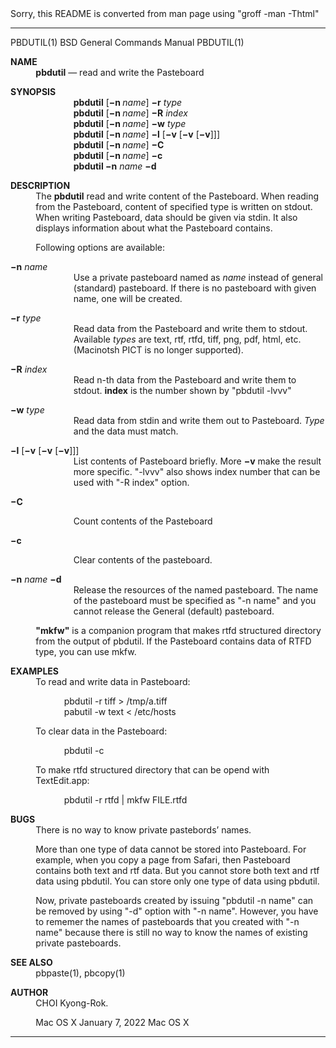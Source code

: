 Sorry, this README is converted from man page using "groff -man -Thtml"

<!-- Creator     : groff version 1.19.2 -->
<!-- CreationDate: Fri Jan  7 15:16:00 2022 -->
<!DOCTYPE html PUBLIC "-//W3C//DTD HTML 4.01 Transitional//EN"
"http://www.w3.org/TR/html4/loose.dtd">
<html>
<head>
<meta name="generator" content="groff -Thtml, see www.gnu.org">
<meta http-equiv="Content-Type" content="text/html; charset=US-ASCII">
<meta name="Content-Style" content="text/css">
<style type="text/css">
       p     { margin-top: 0; margin-bottom: 0; }
       pre   { margin-top: 0; margin-bottom: 0; }
       table { margin-top: 0; margin-bottom: 0; }
</style>
<title></title>
</head>
<body>

<hr>


<p valign="top">PBDUTIL(1) BSD General Commands Manual
PBDUTIL(1)</p>

<p style="margin-top: 1em" valign="top"><b>NAME</b></p>

<p style="margin-left:8%;"><b>pbdutil</b> &mdash; read and
write the Pasteboard</p>


<p style="margin-top: 1em" valign="top"><b>SYNOPSIS</b></p>

<p style="margin-left:20%;"><b>pbdutil</b>
[<b>&minus;n&nbsp;</b><i>name</i>] <b>&minus;r</b>
<i>type</i> <b><br>
pbdutil</b> [<b>&minus;n&nbsp;</b><i>name</i>]
<b>&minus;R</b> <i>index</i> <b><br>
pbdutil</b> [<b>&minus;n&nbsp;</b><i>name</i>]
<b>&minus;w</b> <i>type</i> <b><br>
pbdutil</b> [<b>&minus;n&nbsp;</b><i>name</i>]
<b>&minus;l</b> [<b>&minus;v</b> [<b>&minus;v</b>
[<b>&minus;v</b>]]] <b><br>
pbdutil</b> [<b>&minus;n&nbsp;</b><i>name</i>] <b>&minus;C
<br>
pbdutil</b> [<b>&minus;n&nbsp;</b><i>name</i>] <b>&minus;c
<br>
pbdutil &minus;n</b> <i>name</i> <b>&minus;d</b></p>


<p style="margin-top: 1em" valign="top"><b>DESCRIPTION</b></p>

<p style="margin-left:8%;">The <b>pbdutil</b> read and
write content of the Pasteboard. When reading from the
Pasteboard, content of specified type is written on stdout.
When writing Pasteboard, data should be given via stdin. It
also displays information about what the Pasteboard
contains.</p>

<p style="margin-left:8%; margin-top: 1em">Following
options are available:</p>

<p style="margin-top: 1em" valign="top"><b>&minus;n</b>
<i>name</i></p>

<p style="margin-left:20%;">Use a private pasteboard named
as <i>name</i> instead of general (standard) pasteboard. If
there is no pasteboard with given name, one will be
created.</p>

<p style="margin-top: 1em" valign="top"><b>&minus;r</b>
<i>type</i></p>

<p style="margin-left:20%;">Read data from the Pasteboard
and write them to stdout. Available <i>types</i> are text,
rtf, rtfd, tiff, png, pdf, html, etc. (Macinotsh PICT is no
longer supported).</p>

<p style="margin-top: 1em" valign="top"><b>&minus;R</b>
<i>index</i></p>

<p style="margin-left:20%;">Read n-th data from the
Pasteboard and write them to stdout. <b>index</b> is the
number shown by &quot;pbdutil -lvvv&quot;</p>

<p style="margin-top: 1em" valign="top"><b>&minus;w</b>
<i>type</i></p>

<p style="margin-left:20%;">Read data from stdin and write
them out to Pasteboard. <i>Type</i> and the data must
match.</p>

<p style="margin-top: 1em" valign="top"><b>&minus;l</b>
[<b>&minus;v</b> [<b>&minus;v</b> [<b>&minus;v</b>]]]</p>

<p style="margin-left:20%;">List contents of Pasteboard
briefly. More <b>&minus;v</b> make the result more specific.
&quot;-lvvv&quot; also shows index number that can be used
with &quot;-R index&quot; option.</p>


<p style="margin-top: 1em" valign="top"><b>&minus;C</b></p>

<p style="margin-left:20%; margin-top: 1em">Count contents
of the Pasteboard</p>


<p style="margin-top: 1em" valign="top"><b>&minus;c</b></p>

<p style="margin-left:20%; margin-top: 1em">Clear contents
of the pasteboard.</p>

<p style="margin-top: 1em" valign="top"><b>&minus;n</b>
<i>name</i> <b>&minus;d</b></p>

<p style="margin-left:20%;">Release the resources of the
named pasteboard. The name of the pasteboard must be
specified as &quot;-n name&quot; and you cannot release the
General (default) pasteboard.</p>


<p style="margin-left:8%; margin-top: 1em"><b>&quot;mkfw&quot;</b>
is a companion program that makes rtfd structured directory
from the output of pbdutil. If the Pasteboard contains data
of RTFD type, you can use mkfw.</p>


<p style="margin-top: 1em" valign="top"><b>EXAMPLES</b></p>

<p style="margin-left:8%;">To read and write data in
Pasteboard:</p>

<p style="margin-left:17%; margin-top: 1em">pbdutil -r tiff
&gt; /tmp/a.tiff <br>
pabutil -w text &lt; /etc/hosts</p>

<p style="margin-left:8%; margin-top: 1em">To clear data in
the Pasteboard:</p>

<p style="margin-left:17%; margin-top: 1em">pbdutil -c</p>

<p style="margin-left:8%; margin-top: 1em">To make rtfd
structured directory that can be opend with
TextEdit.app:</p>

<p style="margin-left:17%; margin-top: 1em">pbdutil -r rtfd
| mkfw FILE.rtfd</p>

<p style="margin-top: 1em" valign="top"><b>BUGS</b></p>

<p style="margin-left:8%;">There is no way to know private
pastebords&rsquo; names.</p>

<p style="margin-left:8%; margin-top: 1em">More than one
type of data cannot be stored into Pasteboard. For example,
when you copy a page from Safari, then Pasteboard contains
both text and rtf data. But you cannot store both text and
rtf data using pbdutil. You can store only one type of data
using pbdutil.</p>

<p style="margin-left:8%; margin-top: 1em">Now, private
pasteboards created by issuing &quot;pbdutil -n name&quot;
can be removed by using &quot;-d&quot; option with &quot;-n
name&quot;. However, you have to rememer the names of
pasteboards that you created with &quot;-n name&quot;
because there is still no way to know the names of existing
private pasteboards.</p>

<p style="margin-top: 1em" valign="top"><b>SEE ALSO</b></p>

<p style="margin-left:8%;">pbpaste(1), pbcopy(1)</p>

<p style="margin-top: 1em" valign="top"><b>AUTHOR</b></p>

<p style="margin-left:8%;">CHOI Kyong-Rok.</p>

<p style="margin-left:8%; margin-top: 1em">Mac OS X
January&nbsp;7, 2022 Mac OS X</p>
<hr>
</body>
</html>
